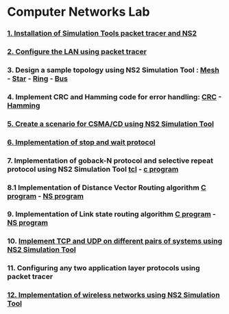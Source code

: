 # Computer Networks Lab

### [1. Installation of Simulation Tools packet tracer and NS2](./week1/readme.md)

### [2. Configure the LAN using packet tracer](./week2/readme.md)

### 3. Design a sample topology using NS2 Simulation Tool : [Mesh](./week3.mesh.tcl) - [Star](./week3.star.tcl) - [Ring](./week3.ring.tcl) - [Bus](./week3.bus.tcl)

### 4. Implement CRC and Hamming code for error handling: [CRC](./week4.crc.c) - [Hamming](./week4.hamming_code.c)

### [5. Create a scenario for CSMA/CD using NS2 Simulation Tool](./week5.csma_cd.tcl)

### [6. Implementation of stop and wait protocol](./week6)

### 7. Implementation of goback-N protocol and selective repeat protocol using NS2 Simulation Tool [tcl](./week7.gobackn.tcl) - [c program](./week7.gobackn.c)

### 8.1 Implementation of Distance Vector Routing algorithm [C program](./week8.dvra.c) - [NS program](./week8.dvra.tcl)

### 9. Implementation of Link state routing algorithm [C program](./week9.lsra.c) - [NS program](./week9.lsra.tcl)

### 10. [Implement TCP and UDP on different pairs of systems using NS2 Simulation Tool](./week10.tcp_udp.tcl)

### 11. Configuring any two application layer protocols using packet tracer

### [12. Implementation of wireless networks using NS2 Simulation Tool](./week12.wireless.tcl)

